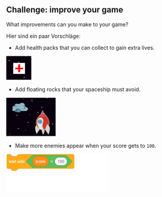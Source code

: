 ## Challenge: improve your game

What improvements can you make to your game?

Hier sind ein paar Vorschläge:

+ Add health packs that you can collect to gain extra lives.

![Screenshot](images/invaders-aid.png)

+ Add floating rocks that your spaceship must avoid.

![screenshot](images/invaders-rocks.png)

+ Make more enemies appear when your score gets to `100`.

![blocks_1546522852_9177506](images/blocks_1546522852_9177506.png)